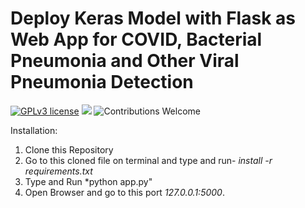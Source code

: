 # Deploy Keras Model with Flask as Web App for COVID, Bacterial Pneumonia and Other Viral Pneumonia Detection

[![GPLv3 license](https://img.shields.io/badge/License-GPLv3-blue.svg)](http://perso.crans.org/besson/LICENSE.html)
[![](https://img.shields.io/badge/python-3.5%2B-green.svg)]()
![Contributions Welcome](https://img.shields.io/badge/contributions-welcome-brightgreen.svg?style=flat)

Installation:
1. Clone this Repository
2. Go to this cloned file on terminal and type and run- *install -r requirements.txt*
3. Type and Run *python app.py"
4. Open Browser and go to this port *127.0.0.1:5000*. 
